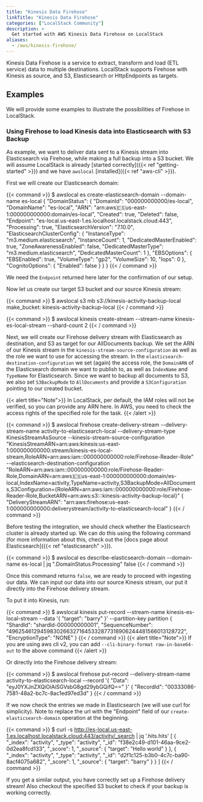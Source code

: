 ```yaml
---
title: "Kinesis Data Firehose"
linkTitle: "Kinesis Data Firehose"
categories: ["LocalStack Community"]
description: >
  Get started with AWS Kinesis Data Firehose on LocalStack
aliases:
  - /aws/kinesis-firehose/
---
```


Kinesis Data Firehose is a service to extract, transform and load (ETL service) data to multiple destinations.
LocalStack supports Firehose with Kinesis as source, and S3, Elasticsearch or HttpEndpoints as targets.

## Examples

We will provide some examples to illustrate the possibilities of Firehose in LocalStack.

### Using Firehose to load Kinesis data into Elasticsearch with S3 Backup

As example, we want to deliver data sent to a Kinesis stream into Elasticsearch via Firehose, while making a full backup into a S3 bucket.
We will assume LocalStack is already [started correctly]({{< ref "getting-started" >}}) and we have `awslocal` [installed]({{< ref "aws-cli" >}}).

First we will create our Elasticsearch domain:

{{< command >}}
$ awslocal es create-elasticsearch-domain --domain-name es-local
{
  "DomainStatus": {
    "DomainId": "000000000000/es-local",
    "DomainName": "es-local",
    "ARN": "arn:aws:es:us-east-1:000000000000:domain/es-local",
    "Created": true,
    "Deleted": false,
    "Endpoint": "es-local.us-east-1.es.localhost.localstack.cloud:443",
    "Processing": true,
    "ElasticsearchVersion": "7.10.0",
    "ElasticsearchClusterConfig": {
      "InstanceType": "m3.medium.elasticsearch",
      "InstanceCount": 1,
      "DedicatedMasterEnabled": true,
      "ZoneAwarenessEnabled": false,
      "DedicatedMasterType": "m3.medium.elasticsearch",
      "DedicatedMasterCount": 1
    },
    "EBSOptions": {
      "EBSEnabled": true,
      "VolumeType": "gp2",
      "VolumeSize": 10,
      "Iops": 0
    },
    "CognitoOptions": {
      "Enabled": false
    }
  }
}
{{< / command >}}

We need the `Endpoint` returned here later for the confirmation of our setup.

Now let us create our target S3 bucket and our source Kinesis stream:

{{< command >}}
$ awslocal s3 mb s3://kinesis-activity-backup-local
make_bucket: kinesis-activity-backup-local
{{< / command >}}

{{< command >}}
$ awslocal kinesis create-stream --stream-name kinesis-es-local-stream --shard-count 2
{{< / command >}}


Next, we will create our Firehose delivery stream with Elasticsearch as destination, and S3 as target for our AllDocuments backup.
We set the ARN of our Kinesis stream in the `kinesis-stream-source-configuration` as well as the role we want to use for accessing the stream.
In the `elasticsearch-destination-configuration` we set (again) the access role, the `DomainARN` of the Elasticsearch domain we want to publish to, as well as `IndexName` and `TypeName` for Elasticsearch.
Since we want to backup all documents to S3, we also set `S3BackupMode` to `AllDocuments` and provide a `S3Configuration` pointing to our created bucket.

{{< alert title="Note">}}
In LocalStack, per default, the IAM roles will not be verified, so you can provide any ARN here. In AWS, you need to check the access rights of the specified role for the task.
{{< /alert >}}

{{< command >}}
$ awslocal firehose create-delivery-stream --delivery-stream-name activity-to-elasticsearch-local --delivery-stream-type KinesisStreamAsSource --kinesis-stream-source-configuration "KinesisStreamARN=arn:aws:kinesis:us-east-1:000000000000:stream/kinesis-es-local-stream,RoleARN=arn:aws:iam::000000000000:role/Firehose-Reader-Role" --elasticsearch-destination-configuration "RoleARN=arn:aws:iam::000000000000:role/Firehose-Reader-Role,DomainARN=arn:aws:es:us-east-1:000000000000:domain/es-local,IndexName=activity,TypeName=activity,S3BackupMode=AllDocuments,S3Configuration={RoleARN=arn:aws:iam::000000000000:role/Firehose-Reader-Role,BucketARN=arn:aws:s3:::kinesis-activity-backup-local}"
{
    "DeliveryStreamARN": "arn:aws:firehose:us-east-1:000000000000:deliverystream/activity-to-elasticsearch-local"
}
{{< / command >}}

Before testing the integration, we should check whether the Elasticsearch cluster is already started up.
We can do this using the following command (for more information about this, check out the [docs page about Elasticsearch]({{< ref "elasticsearch" >}}).


{{< command >}}
$ awslocal es describe-elasticsearch-domain --domain-name es-local | jq ".DomainStatus.Processing"
false
{{< / command >}}

Once this command returns `false`, we are ready to proceed with ingesting our data.
We can input our data into our source Kinesis stream, our put it directly into the Firehose delivery stream.

To put it into Kinesis, run:

{{< command >}}
$ awslocal kinesis put-record --stream-name kinesis-es-local-stream --data '{ "target": "barry" }' --partition-key partition
{
    "ShardId": "shardId-000000000001",
    "SequenceNumber": "49625461294598302663271645332877318906244481566013128722",
    "EncryptionType": "NONE"
}
{{< / command >}}
{{< alert title="Note">}}
If you are using aws cli v2, you can add `--cli-binary-format raw-in-base64-out` to the above command
{{< /alert >}}



Or directly into the Firehose delivery stream:

{{< command >}}
$ awslocal firehose put-record --delivery-stream-name activity-to-elasticsearch-local --record '{ "Data": "eyJ0YXJnZXQiOiAiSGVsbG8gd29ybGQifQ==" }' 
{
    "RecordId": "00333086-7581-48a2-bc7c-8ac1ed97ed3d"
}
{{< / command >}}

If we now check the entries we made in Elasticsearch (we will use curl for simplicity). Note to replace the url with the "Endpoint" field of our `create-elasticsearch-domain` operation at the beginning.

{{< command >}}
$ curl -s http://es-local.us-east-1.es.localhost.localstack.cloud:443/activity/_search | jq '.hits.hits'
[
  {
    "_index": "activity",
    "_type": "activity",
    "_id": "f38e2c49-d101-46aa-9ce2-0d2ea8fcd133",
    "_score": 1,
    "_source": {
      "target": "Hello world"
    }
  },
  {
    "_index": "activity",
    "_type": "activity",
    "_id": "d2f1c125-b3b0-4c7c-ba90-8acf4075a682",
    "_score": 1,
    "_source": {
      "target": "barry"
    }
  }
]
{{< / command >}}

If you get a similar output, you have correctly set up a Firehose delivery stream!
Also checkout the specified S3 bucket to check if your backup is working correctly.
